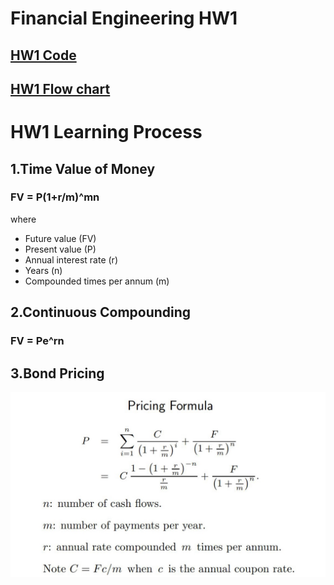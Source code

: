# Financial Engineering HW1

## [HW1 Code](https://github.com/fatdanny77/Financial_Engineering/blob/master/HW1/Finance%20Engineering%20HW1_ver5.ipynb)  
## [HW1 Flow chart](https://github.com/fatdanny77/Financial_Engineering/blob/master/HW1/Flow_Chart.jpg)  

# HW1 Learning Process    
## 1.Time Value of Money
### **FV = P(1+r/m)^mn**
  
where
* Future value (FV)
* Present value (P)
* Annual interest rate (r)
* Years (n)
* Compounded times per annum (m)

## 2.Continuous Compounding
### **FV = Pe^rn**

## 3.Bond Pricing 
![GITHUB](https://github.com/fatdanny77/Financial_Engineering/blob/master/HW1/figures/%E6%9C%AA%E5%91%BD%E5%90%8D.jpg)

